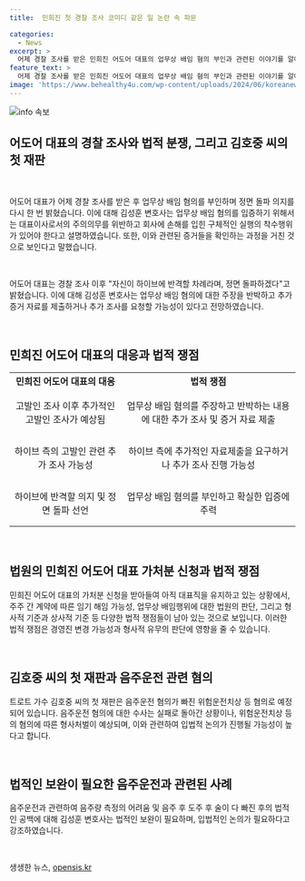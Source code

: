 ```yaml
---
title:  민희진 첫 경찰 조사 코미디 같은 일 논란 속 파문

categories:
  - News
excerpt: >
  어제 경찰 조사를 받은 민희진 어도어 대표의 업무상 배임 혐의 부인과 관련된 이야기를 알아본다. 김성훈 변호사는 업무상 배임 혐의를 입증하기 위해서는 선량한 관리자로서의 주의의무를 위반하고 실행의 착수행위를 했는지 여부를 검토해야 한다고 설명했다. 또한, 민희진 어도어 대표의 반격에 대해 분석하며, 트로트 가수 김호중의 첫 재판과 음주운전 혐의에 대해 이야기를 나눴다.
feature_text: >
  어제 경찰 조사를 받은 민희진 어도어 대표의 업무상 배임 혐의 부인과 관련된 이야기를 알아본다. 김성훈 변호사는 업무상 배임 혐의를 입증하기 위해서는 선량한 관리자로서의 주의의무를 위반하고 실행의 착수행위를 했는지 여부를 검토해야 한다고 설명했다. 또한, 민희진 어도어 대표의 반격에 대해 분석하며, 트로트 가수 김호중의 첫 재판과 음주운전 혐의에 대해 이야기를 나눴다.
image: 'https://www.behealthy4u.com/wp-content/uploads/2024/06/koreanews.jpg'
---
```


<p><img src="https://www.behealthy4u.com/wp-content/uploads/2024/06/koreanews.jpg" alt="info 속보" /></p>

<h2 data-ke-size="size26">어도어 대표의 경찰 조사와 법적 분쟁, 그리고 김호중 씨의 첫 재판</h2>

<p data-ke-size="size16">&nbsp;</p>

<p data-ke-size="size16">어도어 대표가 어제 경찰 조사를 받은 후 업무상 배임 혐의를 부인하며 정면 돌파 의지를 다시 한 번 밝혔습니다. 이에 대해 김성훈 변호사는 업무상 배임 혐의를 입증하기 위해서는 대표이사로서의 주의의무를 위반하고 회사에 손해를 입힌 구체적인 실행의 착수행위가 있어야 한다고 설명하였습니다. 또한, 이와 관련된 증거들을 확인하는 과정을 거친 것으로 보인다고 말했습니다.</p>

<p data-ke-size="size16">&nbsp;</p>

<p data-ke-size="size16">어도어 대표는 경찰 조사 이후 "자신이 하이브에 반격할 차례라며, 정면 돌파하겠다"고 밝혔습니다. 이에 대해 김성훈 변호사는 업무상 배임 혐의에 대한 주장을 반박하고 추가 증거 자료를 제출하거나 추가 조사를 요청할 가능성이 있다고 전망하였습니다.</p>

<p data-ke-size="size16">&nbsp;</p>

<h2 data-ke-size="size26">민희진 어도어 대표의 대응과 법적 쟁점</h2>

<table>
    <tr>
        <td style="text-align: center; height: 17px;"><b>민희진 어도어 대표의 대응</b></td>
        <td style="text-align: center; height: 17px;"><b>법적 쟁점</b></td>
    </tr>
    <tr>
        <td style="text-align: center; height: 80px;">고발인 조사 이후 추가적인 고발인 조사가 예상됨</td>
        <td style="text-align: center; height: 80px;">업무상 배임 혐의를 주장하고 반박하는 내용에 대한 추가 조사 및 증거 자료 제출</td>
    </tr>
    <tr>
        <td style="text-align: center; height: 80px;">하이브 측의 고발인 관련 추가 조사 가능성</td>
        <td style="text-align: center; height: 80px;">하이브 측에 추가적인 자료제출을 요구하거나 추가 조사 진행 가능성</td>
    </tr>
    <tr>
        <td style="text-align: center; height: 80px;">하이브에 반격할 의지 및 정면 돌파 선언</td>
        <td style="text-align: center; height: 80px;">업무상 배임 혐의를 부인하고 확실한 입증에 주력</td>
    </tr>
</table>

<p data-ke-size="size16">&nbsp;</p>

<h2 data-ke-size="size26">법원의 민희진 어도어 대표 가처분 신청과 법적 쟁점</h2>

<p data-ke-size="size16">민희진 어도어 대표의 가처분 신청을 받아들여 아직 대표직을 유지하고 있는 상황에서, 주주 간 계약에 따른 임기 해임 가능성, 업무상 배임행위에 대한 법원의 판단, 그리고 형사적 기준과 상사적 기준 등 다양한 법적 쟁점들이 남아 있는 것으로 보입니다. 이러한 법적 쟁점은 경영진 변경 가능성과 형사적 유무의 판단에 영향을 줄 수 있습니다.</p>

<p data-ke-size="size16">&nbsp;</p>

<h2 data-ke-size="size26">김호중 씨의 첫 재판과 음주운전 관련 혐의</h2>

<p data-ke-size="size16">트로트 가수 김호중 씨의 첫 재판은 음주운전 혐의가 빠진 위험운전치상 등 혐의로 예정되어 있습니다. 음주운전 혐의에 대한 수사는 실패로 돌아간 상황이나, 위험운전치상 등의 혐의에 따른 형사처벌이 예상되며, 이와 관련하여 입법적 논의가 진행될 가능성이 높다고 합니다.</p>

<p data-ke-size="size16">&nbsp;</p>

<h2 data-ke-size="size26">법적인 보완이 필요한 음주운전과 관련된 사례</h2>

<p data-ke-size="size16">음주운전과 관련하여 음주량 측정의 어려움 및 음주 후 도주 후 술이 다 빠진 후의 법적인 공백에 대해 김성훈 변호사는 법적인 보완이 필요하며, 입법적인 논의가 필요하다고 강조하였습니다.</p>

<p data-ke-size="size16">&nbsp;</p>
생생한 뉴스, <a href="https://opensis.kr" rel="dofollow">opensis.kr</a>


